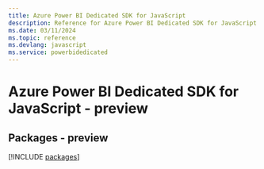 ```yaml
---
title: Azure Power BI Dedicated SDK for JavaScript
description: Reference for Azure Power BI Dedicated SDK for JavaScript
ms.date: 03/11/2024
ms.topic: reference
ms.devlang: javascript
ms.service: powerbidedicated
---
```

# Azure Power BI Dedicated SDK for JavaScript - preview
## Packages - preview
[!INCLUDE [packages](power-bi-dedicated-index.md)]